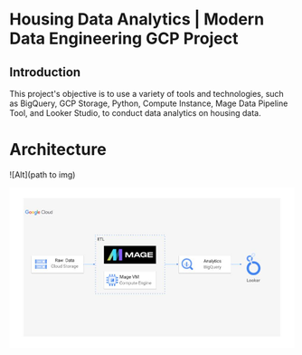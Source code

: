 # Housing Data Analytics | Modern Data Engineering GCP Project
## Introduction 
This project's objective is to use a variety of tools and technologies, such as BigQuery, GCP Storage, Python, Compute Instance, Mage Data Pipeline Tool, and Looker Studio, to conduct data analytics on housing data.
# Architecture
![Alt](path to img)

![Image](https://github.com/sumanthmalipeddi/GoogleCloudDE/blob/main/architecture.jpg)

